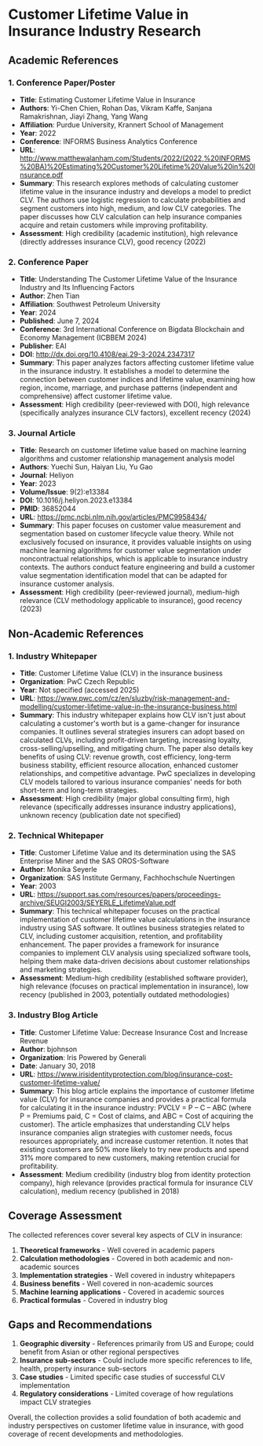 # Customer Lifetime Value in Insurance Industry Research

## Academic References

### 1. Conference Paper/Poster
- **Title**: Estimating Customer Lifetime Value in Insurance
- **Authors**: Yi-Chen Chien, Rohan Das, Vikram Kaffe, Sanjana Ramakrishnan, Jiayi Zhang, Yang Wang
- **Affiliation**: Purdue University, Krannert School of Management
- **Year**: 2022
- **Conference**: INFORMS Business Analytics Conference
- **URL**: http://www.matthewalanham.com/Students/2022/(2022,%20INFORMS%20BA)%20Estimating%20Customer%20Lifetime%20Value%20in%20Insurance.pdf
- **Summary**: This research explores methods of calculating customer lifetime value in the insurance industry and develops a model to predict CLV. The authors use logistic regression to calculate probabilities and segment customers into high, medium, and low CLV categories. The paper discusses how CLV calculation can help insurance companies acquire and retain customers while improving profitability.
- **Assessment**: High credibility (academic institution), high relevance (directly addresses insurance CLV), good recency (2022)

### 2. Conference Paper
- **Title**: Understanding The Customer Lifetime Value of the Insurance Industry and Its Influencing Factors
- **Author**: Zhen Tian
- **Affiliation**: Southwest Petroleum University
- **Year**: 2024
- **Published**: June 7, 2024
- **Conference**: 3rd International Conference on Bigdata Blockchain and Economy Management (ICBBEM 2024)
- **Publisher**: EAI
- **DOI**: http://dx.doi.org/10.4108/eai.29-3-2024.2347317
- **Summary**: This paper analyzes factors affecting customer lifetime value in the insurance industry. It establishes a model to determine the connection between customer indices and lifetime value, examining how region, income, marriage, and purchase patterns (independent and comprehensive) affect customer lifetime value.
- **Assessment**: High credibility (peer-reviewed with DOI), high relevance (specifically analyzes insurance CLV factors), excellent recency (2024)

### 3. Journal Article
- **Title**: Research on customer lifetime value based on machine learning algorithms and customer relationship management analysis model
- **Authors**: Yuechi Sun, Haiyan Liu, Yu Gao
- **Journal**: Heliyon
- **Year**: 2023
- **Volume/Issue**: 9(2):e13384
- **DOI**: 10.1016/j.heliyon.2023.e13384
- **PMID**: 36852044
- **URL**: https://pmc.ncbi.nlm.nih.gov/articles/PMC9958434/
- **Summary**: This paper focuses on customer value measurement and segmentation based on customer lifecycle value theory. While not exclusively focused on insurance, it provides valuable insights on using machine learning algorithms for customer value segmentation under noncontractual relationships, which is applicable to insurance industry contexts. The authors conduct feature engineering and build a customer value segmentation identification model that can be adapted for insurance customer analysis.
- **Assessment**: High credibility (peer-reviewed journal), medium-high relevance (CLV methodology applicable to insurance), good recency (2023)

## Non-Academic References

### 1. Industry Whitepaper
- **Title**: Customer Lifetime Value (CLV) in the insurance business
- **Organization**: PwC Czech Republic
- **Year**: Not specified (accessed 2025)
- **URL**: https://www.pwc.com/cz/en/sluzby/risk-management-and-modelling/customer-lifetime-value-in-the-insurance-business.html
- **Summary**: This industry whitepaper explains how CLV isn't just about calculating a customer's worth but is a game-changer for insurance companies. It outlines several strategies insurers can adopt based on calculated CLVs, including profit-driven targeting, increasing loyalty, cross-selling/upselling, and mitigating churn. The paper also details key benefits of using CLV: revenue growth, cost efficiency, long-term business stability, efficient resource allocation, enhanced customer relationships, and competitive advantage. PwC specializes in developing CLV models tailored to various insurance companies' needs for both short-term and long-term strategies.
- **Assessment**: High credibility (major global consulting firm), high relevance (specifically addresses insurance industry applications), unknown recency (publication date not specified)

### 2. Technical Whitepaper
- **Title**: Customer Lifetime Value and its determination using the SAS Enterprise Miner and the SAS OROS-Software
- **Author**: Monika Seyerle
- **Organization**: SAS Institute Germany, Fachhochschule Nuertingen
- **Year**: 2003
- **URL**: https://support.sas.com/resources/papers/proceedings-archive/SEUGI2003/SEYERLE_LifetimeValue.pdf
- **Summary**: This technical whitepaper focuses on the practical implementation of customer lifetime value calculations in the insurance industry using SAS software. It outlines business strategies related to CLV, including customer acquisition, retention, and profitability enhancement. The paper provides a framework for insurance companies to implement CLV analysis using specialized software tools, helping them make data-driven decisions about customer relationships and marketing strategies.
- **Assessment**: Medium-high credibility (established software provider), high relevance (focuses on practical implementation in insurance), low recency (published in 2003, potentially outdated methodologies)

### 3. Industry Blog Article
- **Title**: Customer Lifetime Value: Decrease Insurance Cost and Increase Revenue
- **Author**: bjohnson
- **Organization**: Iris Powered by Generali
- **Date**: January 30, 2018
- **URL**: https://www.irisidentityprotection.com/blog/insurance-cost-customer-lifetime-value/
- **Summary**: This blog article explains the importance of customer lifetime value (CLV) for insurance companies and provides a practical formula for calculating it in the insurance industry: PVCLV = P – C – ABC (where P = Premiums paid, C = Cost of claims, and ABC = Cost of acquiring the customer). The article emphasizes that understanding CLV helps insurance companies align strategies with customer needs, focus resources appropriately, and increase customer retention. It notes that existing customers are 50% more likely to try new products and spend 31% more compared to new customers, making retention crucial for profitability.
- **Assessment**: Medium credibility (industry blog from identity protection company), high relevance (provides practical formula for insurance CLV calculation), medium recency (published in 2018)

## Coverage Assessment

The collected references cover several key aspects of CLV in insurance:

1. **Theoretical frameworks** - Well covered in academic papers
2. **Calculation methodologies** - Covered in both academic and non-academic sources
3. **Implementation strategies** - Well covered in industry whitepapers
4. **Business benefits** - Well covered in non-academic sources
5. **Machine learning applications** - Covered in academic sources
6. **Practical formulas** - Covered in industry blog

## Gaps and Recommendations

1. **Geographic diversity** - References primarily from US and Europe; could benefit from Asian or other regional perspectives
2. **Insurance sub-sectors** - Could include more specific references to life, health, property insurance sub-sectors
3. **Case studies** - Limited specific case studies of successful CLV implementation
4. **Regulatory considerations** - Limited coverage of how regulations impact CLV strategies

Overall, the collection provides a solid foundation of both academic and industry perspectives on customer lifetime value in insurance, with good coverage of recent developments and methodologies.
